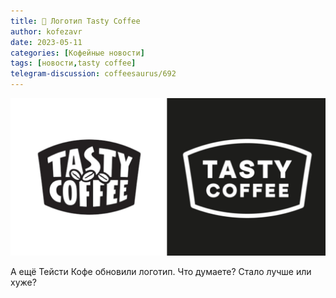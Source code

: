 ```yaml
---
title: 📰 Логотип Tasty Coffee
author: kofezavr
date: 2023-05-11
categories: [Кофейные новости]
tags: [новости,tasty coffee]
telegram-discussion: coffeesaurus/692
--- 
```

![Логотип Tasty Coffee](/assets/img/posts/23/05/tasty-logo.jpg)

А ещё Тейсти Кофе обновили логотип. Что думаете? Стало лучше или хуже?